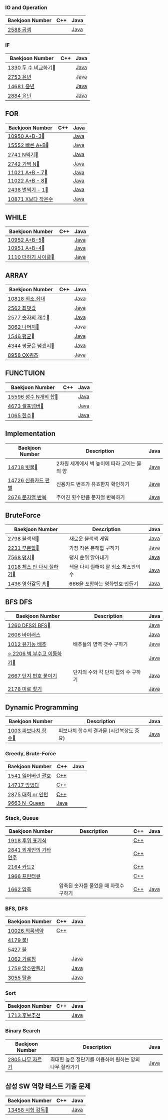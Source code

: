 ### IO and Operation

Baekjoon Number| C++ | Java
-|-|-
[2588 곱셈](https://www.acmicpc.net/problem/2588)||[Java](/CodingTest/Baekjoon/IO_and_Operation/P2588.java)

### IF

Baekjoon Number| C++ | Java
-|-|-
[1330 두 수 비교하기](https://www.acmicpc.net/problem/1330)||[Java](/CodingTest/Baekjoon/If/P1330.java)
[2753 윤년](https://www.acmicpc.net/problem/2753)||[Java](/CodingTest/Baekjoon/If/P2753.java)
[14681 윤년](https://www.acmicpc.net/problem/14681)||[Java](/CodingTest/Baekjoon/If/P14681.java)
[2884 윤년](https://www.acmicpc.net/problem/2884)||[Java](/CodingTest/Baekjoon/If/P2884.java)

## FOR

Baekjoon Number| C++ | Java
-|-|-
[10950 A+B-3](https://www.acmicpc.net/problem/10950)||[Java](/CodingTest/Baekjoon/For/P10950.java)
[15552 빠른 A+B](https://www.acmicpc.net/problem/15552)||[Java](/CodingTest/Baekjoon/For/P15552.java)
[2741 N찍기](https://www.acmicpc.net/problem/2741)||[Java](/CodingTest/Baekjoon/For/P2741.java)
[2742 기찍 N](https://www.acmicpc.net/problem/2742)||[Java](/CodingTest/Baekjoon/For/P2742.java)
[11021 A+B - 7](https://www.acmicpc.net/problem/11021)||[Java](/CodingTest/Baekjoon/For/P11021.java)
[11022 A+B - 8](https://www.acmicpc.net/problem/11022)||[Java](/CodingTest/Baekjoon/For/P11022.java)
[2438 별찍기 - 1](https://www.acmicpc.net/problem/2438)||[Java](/CodingTest/Baekjoon/For/P2438.java)
[10871 X보다 작은수](https://www.acmicpc.net/problem/10871)||[Java](/CodingTest/Baekjoon/For/P10871.java)

## WHILE

Baekjoon Number| C++ | Java
-|-|-
[10952 A+B-5](https://www.acmicpc.net/problem/10952)||[Java](/CodingTest/Baekjoon/While/P10952.java)
[10951 A+B-4](https://www.acmicpc.net/problem/10951)||[Java](/CodingTest/Baekjoon/While/P10951.java)
[1110 더하기 사이클](https://www.acmicpc.net/problem/1110)||[Java](/CodingTest/Baekjoon/While/P1110.java)

## ARRAY

Baekjoon Number| C++ | Java
-|-|-
[10818 최소,최대](https://www.acmicpc.net/problem/10818)||[Java](/CodingTest/Baekjoon/Array/P10818.java)
[2562 최댓값](https://www.acmicpc.net/problem/2562)||[Java](/CodingTest/Baekjoon/Array/P2562.java)
[2577 숫자의 개수](https://www.acmicpc.net/problem/2577)||[Java](/CodingTest/Baekjoon/Array/P2577.java)
[3062 나머지](https://www.acmicpc.net/problem/3062)||[Java](/CodingTest/Baekjoon/Array/P3062.java)
[1546 평균](https://www.acmicpc.net/problem/1546)||[Java](/CodingTest/Baekjoon/Array/P1546.java)
[4344 평균은 넘겠지](https://www.acmicpc.net/problem/4344)||[Java](/CodingTest/Baekjoon/Array/P4344.java)
[8958 OX퀴즈](https://www.acmicpc.net/problem/8958)||[Java](/CodingTest/Baekjoon/Array/P8958.java)

## FUNCTUION

Baekjoon Number| C++ | Java
-|-|-
[15596 정수 N개의 합](https://www.acmicpc.net/problem/15596)||[Java](/CodingTest/Baekjoon/Function/P15596.java)
[4673 셀프넘버](https://www.acmicpc.net/problem/4673)||[Java](/CodingTest/Baekjoon/Function/P4673.java)
[1065 한수](https://www.acmicpc.net/problem/1065)||[Java](/CodingTest/Baekjoon/Function/P1065.java)

## Implementation

Baekjoon Number| Description | Java
-|-|-
[14718 빗물](https://www.acmicpc.net/problem/14719)| 2차원 세계에서 벽 높이에 따라 고이는 물의 양 |[Java](/CodingTest/Baekjoon/Implementation/P4719.java)
[14726 신용카드 판별](https://www.acmicpc.net/problem/14719) | 신용카드 번호가 유효한지 확인하기 | [Java](https://hamin7.github.io/2020/11/28/boj-14726/)
[2676 문자열 반복](https://www.acmicpc.net/problem/2676) | 주어진 횟수만큼 문자열 반복하기 | [Java](https://hamin7.github.io/2020/12/05/boj-2675/)

## BruteForce

Baekjoon Number| Description | Java
-|-|-
[2798 블랙잭](https://www.acmicpc.net/problem/2798)| 새로운 블랙잭 게임 |[Java](/CodingTest/Baekjoon/BruteForce/P2798.java)
[2231 부분합](https://www.acmicpc.net/problem/2231)| 가장 작은 분해합 구하기 |[Java](/CodingTest/Baekjoon/BruteForce/P2231.java)
[7568 덩치](https://www.acmicpc.net/problem/7568)| 덩치 순위 알아내기 |[Java](/CodingTest/Baekjoon/BruteForce/P7568.java)
[1018 체스 판 다시 칠하기](https://www.acmicpc.net/problem/1018)| 색을 다시 칠해야 할 최소 체스판의 수 |[Java](/CodingTest/Baekjoon/BruteForce/P1018.java)
[1436 영화감독 숌](https://www.acmicpc.net/problem/1018)| 666을 포함하는 영화번호 만들기 |[Java](/CodingTest/Baekjoon/BruteForce/P1436.java)

## BFS DFS

Baekjoon Number| Description | Java
-|-|-
[1260 DFS와 BFS](https://www.acmicpc.net/problem/1260)||[Java](/CodingTest/Baekjoon/BFS:DFS/P1260.java)
[2606 바이러스](https://www.acmicpc.net/problem/2606)||[Java](/CodingTest/Baekjoon/BFS:DFS/P2606.java)
[1012 유기농 배추](https://www.acmicpc.net/problem/1012)| 배추들의 영역 갯수 구하기 |[Java](/CodingTest/Baekjoon/BFS:DFS/P1012.java)
[⭐️ 2206 벽 부수고 이동하기](https://www.acmicpc.net/problem/2206)||[Java](/CodingTest/Baekjoon/BFS:DFS/P2206.java)
[2667 단지 번호 붙이기](https://www.acmicpc.net/problem/2667)| 단지의 수와 각 단지 집의 수 구하기 |[Java](/CodingTest/Baekjoon/BFS:DFS/P2667.java)
[2178 미로 찾기](https://www.acmicpc.net/problem/2178)|  |[Java](/CodingTest/Baekjoon/BFS:DFS/P2178.java)

## Dynamic Programming

Baekjoon Number| Description | Java
-|-|-
[1003 피보나치 함수](https://www.acmicpc.net/problem/1003)| 피보나치 함수의 결과물 (시간복잡도 중요) |[Java](/CodingTest/Baekjoon/DynamicProgramming/P1003.java)

### Greedy, Brute-Force

Baekjoon Number| C++ | Java
-|-|-
[1541 잃어버린 괄호](https://www.acmicpc.net/problem/1541) | [C++](https://github.com/suhyun1/algorithm-study/blob/master/hamin/greedy/Ex_1541.cpp) |
[14717 앉았다](https://www.acmicpc.net/problem/14717)|[C++](https://github.com/suhyun1/algorithm-study/blob/master/hamin/greedy/Ex_14717.cpp) |
[2875 대회 or 인턴](https://www.acmicpc.net/problem/2875)|[C++](https://github.com/suhyun1/algorithm-study/blob/master/hamin/greedy/Ex_2875.cpp) |
[9663 N-Queen](https://www.acmicpc.net/problem/9663)|[Java](/CodingTest/SDS/AlgorithmBasic/BOJ_9663.java) |

### Stack, Queue

Baekjoon Number| Description | C++ | Java
-|-|-|-
[1918 후위 표기식](https://www.acmicpc.net/problem/1918)| | [C++]() |
[2841 외계인의 기타연주](https://www.acmicpc.net/problem/2841)|  | [C++]() |
[2164 카드2](https://www.acmicpc.net/problem/2164)|  | [C++]() |
[1966 프린터큐](https://www.acmicpc.net/problem/1966)|  | [C++]() |
[1662 압축](https://www.acmicpc.net/problem/1662)| 압축된 숫자를 풀었을 때 자릿수 구하기 |[C++]() | [Java](/CodingTest/Baekjoon/Queue_Stack/P1662.java)

### BFS, DFS
Baekjoon Number| C++ | Java
-|-|-
[10026 적록색약](https://www.acmicpc.net/problem/10026)|[C++](https://github.com/suhyun1/algorithm-study/blob/master/hamin/BFS%20%26%26%20DFS/BOJ_10026.cpp) |
[4179 불!](https://www.acmicpc.net/problem/4179)||
[5427 불](https://www.acmicpc.net/problem/5427)||
[1062 가르침](https://www.acmicpc.net/problem/1062)||[Java](/CodingTest/BFS:DFS/BOJ_1062.java)
[1759 암호만들기](https://www.acmicpc.net/problem/1759)||[Java](/CodingTest/BFS:DFS/BOJ_1759.java)
[3055 탈출](https://www.acmicpc.net/problem/3055)||[Java](/CodingTest/BFS:DFS/BOJ_3055.java)

### Sort
Baekjoon Number| C++ | Java
-|-|-
[1713 후보추천](https://www.acmicpc.net/problem/1713)||[Java](/CodingTest/Sort/BOJ_1713.java)

### Binary Search
Baekjoon Number | Description | Java
-|-|-
[2805 나무 자르기](https://www.acmicpc.net/problem/2805)| 최대한 높은 절단기를 이용하여 원하는 양의 나무 잘라가기 |[Java](https://hamin7.github.io/2020/12/04/boj-2805/)

## 삼성 SW 역량 테스트 기출 문제

Baekjoon Number| C++ | Java
-|-|-
[13458 시험 감독](https://www.acmicpc.net/problem/13458)||[Java](/CodingTest/Baekjoon/SamsungElec/P13458_0.java)